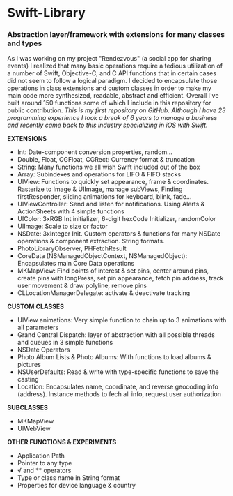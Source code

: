 # Swift-Library
### Abstraction layer/framework with extensions for many classes and types

As I was working on my project "Rendezvous" (a social app for sharing events) I realized that many basic operations require a tedious utilization of a number of Swift, Objective-C, and C API functions that in certain cases did not seem to follow a logical paradigm. I decided to encapsulate those operations in class extensions and custom classes in order to make my main code more synthesized, readable, abstract and efficient. Overall I've built around 150 functions some of which I include in this repository for public contribution. _This is my first repository on GitHub. Although I have 23 programming experience I took a break of 6 years to manage a business and recently came back to this industry specializing in iOS with Swift._

**EXTENSIONS**  
- Int: Date-component conversion properties, random...
- Double, Float, CGFloat, CGRect: Currency format & truncation
- String: Many functions we all wish Swift included out of the box
- Array: Subindexes and operations for LIFO & FIFO stacks
- UIView: Functions to quickly set appearance, frame & coordinates. Rasterize to Image & UIImage, manage subViews, Finding firstResponder, sliding animations for keyboard, blink, fade...
- UIViewController: Send and listen for notifications. Using Alerts & ActionSheets with 4 simple functions
- UIColor: 3xRGB Int initializer, 6-digit hexCode Initializer, randomColor
- UIImage: Scale to size or factor
- NSDate: 3xInteger Init. Custom operators & functions for many NSDate operations & component extraction. String formats.
- PhotoLibraryObserver, PHFetchResult
- CoreData (NSManagedObjectContext, NSManagedObject): Encapsulates main Core Data operations
- MKMapView: Find points of interest & set pins, center around pins, create pins with longPress, set pin appearance, fetch pin address, track user movement & draw polyline, remove pins
- CLLocationManagerDelegate: activate & deactivate tracking

**CUSTOM CLASSES**  
- UIView animations: Very simple function to chain up to 3 animations with all parameters
- Grand Central Dispatch: layer of abstraction with all possible threads and queues in 3 simple functions
- NSDate Operators
- Photo Album Lists & Photo Albums: With functions to load albums & pictures
- NSUserDefaults: Read & write with type-specific functions to save the casting
- Location: Encapsulates name, coordinate, and reverse geocoding info (address). Instance methods to fech all info, request user authorization
            
**SUBCLASSES**  
- MKMapView
- UIWebView

**OTHER FUNCTIONS & EXPERIMENTS**  
- Application Path
- Pointer to any type
- √ and ** operators
- Type or class name in String format
- Properties for device language & country
  
  
